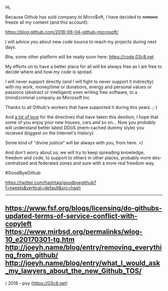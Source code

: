 Hi,

Because Github has sold company to Micro$oft, I have decided to <s>remove</s> freeze all my content (and this account):

https://blog.github.com/2018-06-04-github-microsoft/  

I will advice you about new code source to reach my projects during next days.

Btw, some other platform will be ready soon here: https://code.03c8.net

My efforts on to have a better place for all will be always free as I am free to decide where and how my code is spread. 

I will never support directly (and I will fight to never support it indirectly) with my work, money/time or donations, energy and personal values or passions (abstract or intelligent) even writing free software, to a (mind)criminal company as Microsoft Inc.

Thanks to all Github's workers that have supported it during this years. ;-)

And <u>a lot of love</u> for the directives that have taken this desition, I hope that some of you enjoy your new houses, cars and so on... Now you probably will understand better latest DDoS (mem-cached dummy style) you recieved (biggest on the Internet's history).

Some kind of "divine justice" will be always with you, from here. >)

And don't worry about us, we will try to keep spreading knowledge, freedom and code, to support to others in other places, probably more des-centralized and federated zones and sure with a more real freedom way.

#GoodByeGithub 

https://twitter.com/hashtag/goodbyegithub?f=tweets&vertical=default&src=hash

---
https://www.fsf.org/blogs/licensing/do-githubs-updated-terms-of-service-conflict-with-copyleft
https://www.mirbsd.org/permalinks/wlog-10_e20170301-tg.htm
http://joeyh.name/blog/entry/removing_everything_from_github/
http://joeyh.name/blog/entry/what_I_would_ask_my_lawyers_about_the_new_Github_TOS/
---

/ 2018 - psy (https://03c8.net)
